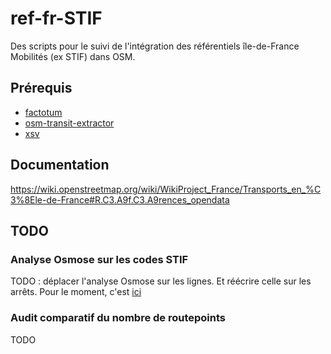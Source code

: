 # ref-fr-STIF
Des scripts pour le suivi de l'intégration des référentiels île-de-France Mobilités (ex STIF) dans OSM.

## Prérequis
* [factotum](https://github.com/snowplow/factotum)
* [osm-transit-extractor](https://github.com/CanalTP/osm-transit-extractor)
* [xsv](https://github.com/BurntSushi/xsv)

## Documentation
https://wiki.openstreetmap.org/wiki/WikiProject_France/Transports_en_%C3%8Ele-de-France#R.C3.A9f.C3.A9rences_opendata

## TODO
### Analyse Osmose sur les codes STIF
TODO : déplacer l'analyse Osmose sur les lignes. Et réécrire celle sur les arrêts. Pour le moment, c'est [ici](https://github.com/nlehuby/OSM_snippets/)

### Audit comparatif du nombre de routepoints
TODO
